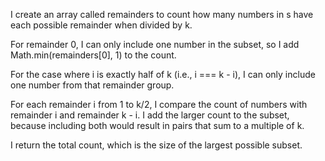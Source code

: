 I create an array called remainders to count how many numbers in s have each possible remainder when divided by k.

For remainder 0, I can only include one number in the subset, so I add Math.min(remainders[0], 1) to the count.

For the case where i is exactly half of k (i.e., i === k - i), I can only include one number from that remainder group.

For each remainder i from 1 to k/2, I compare the count of numbers with remainder i and remainder k - i. I add the larger count to the subset, because including both would result in pairs that sum to a multiple of k.

I return the total count, which is the size of the largest possible subset.